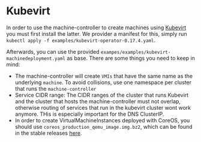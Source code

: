 # Kubevirt

In order to use the machine-controller to create machines using [Kubevirt](https://kubevirt.io)
you must first install the latter. We provider a manifest for this, simply run `kubectl apply -f examples/kubevirt-operator-0.17.4.yaml`.

Afterwards, you can use the provided `exampes/examples/kubevirt-machinedeployment.yaml` as base. There
are some things you need to keep in mind:

* The machine-controller will create `VMIs` that have the same name as the underlying `machine`. To
avoid collisions, use one namespace per cluster that runs the `machine-controller`
* Service CIDR range: The CIDR ranges of the cluster that runs Kubevirt and the cluster that hosts the machine-controller must not overlap, otherwise routing of services that run in the kubevirt cluster
 wont work anymore. THis is especially important for the DNS ClusterIP.
* In order to create VirtualMachineInstances deployed with CoreOS, you should use `coreos_production_qemu_image.img.bz2`, which can be found in the stable releases
[here](https://stable.release.core-os.net/amd64-usr/).